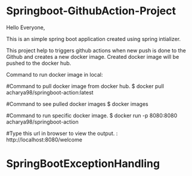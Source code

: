 # Springboot-GithubAction-Project

Hello Everyone,

This is an simple spring boot application created using spring intializer.

This project help to triggers github actions when new push is done to the Github and creates a new docker image.
Created docker image will be pushed to the docker hub.

Command to run docker image in local:

#Command to pull docker image from docker hub.
$ docker pull acharya98/springboot-action:latest

#Command to see pulled docker images
$ docker images

#Command to run specific docker image.
$ docker run -p 8080:8080 acharya98/springboot-action

#Type this url in browser to view the output.
 : http://localhost:8080/welcome
# SpringBootExceptionHandling
